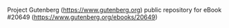 Project Gutenberg (https://www.gutenberg.org) public repository for eBook #20649 (https://www.gutenberg.org/ebooks/20649)
